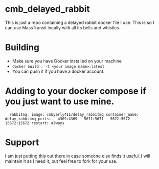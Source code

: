 # cmb_delayed_rabbit
This is just a repo containing a delayed rabbit docker file I use.
This is so I can use MassTransit locally with all its bells and whistles.

# Building
- Make sure you have Docker installed on your machine
- `docker build . -t <your image name>:latest`
- You can push it if you have a docker account.

# Adding to your docker compose if you just want to use mine.
`  rabbitmq:
    image: cmbyerly411/delay_rabbitmq
    container_name: delay_rabbitmq
    ports:
      - 4369:4369
      - 5671:5671
      - 5672:5672
      - 15672:15672
    restart: always`

# Support
I am just putting this out there in case someone else finds it useful.
I will maintain it as I need it, but feel free to fork for your use.
